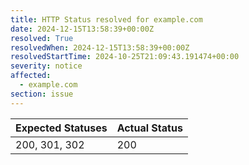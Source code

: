 ```yaml
---
title: HTTP Status resolved for example.com
date: 2024-12-15T13:58:39+00:00Z
resolved: True
resolvedWhen: 2024-12-15T13:58:39+00:00Z
resolvedStartTime: 2024-10-25T21:09:43.191474+00:00
severity: notice
affected:
  - example.com
section: issue
---
```


| Expected Statuses | Actual Status  |
|-------------------|----------------|
| 200, 301, 302 | 200 |
